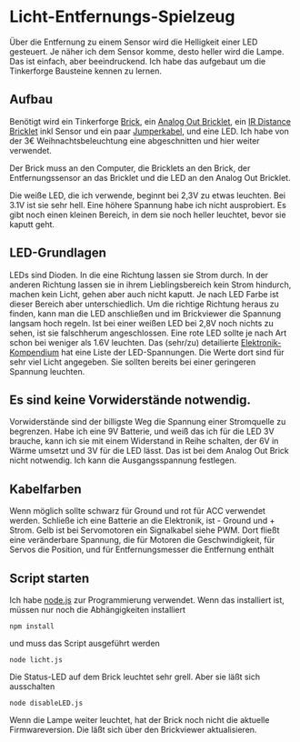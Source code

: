 # Licht-Entfernungs-Spielzeug
Über die Entfernung zu einem Sensor wird die Helligkeit einer LED gesteuert. Je näher ich dem Sensor komme, desto heller wird die Lampe. Das ist einfach, aber beeindruckend.
Ich habe das aufgebaut um die Tinkerforge Bausteine kennen zu lernen.

## Aufbau

Benötigt wird ein Tinkerforge [Brick]( https://www.tinkerforge.com/de/shop/bricks.html), ein [Analog Out Bricklet](https://www.tinkerforge.com/de/shop/bricklets/analog-out-bricklet.html), ein [IR Distance Bricklet](https://www.tinkerforge.com/de/shop/bricklets/distance-ir-bricklet.html) inkl Sensor und ein paar [Jumperkabel](https://www.amazon.de/Foxnovo-40-poliger-weiblichen-Breadboard-Flachbandkabel/dp/B00N1TATBM/ref=sr_1_4?ie=UTF8&qid=1481293300&sr=8-4&keywords=jumper+kabel), und eine LED. Ich habe von der 3€ Weihnachtsbeleuchtung eine abgeschnitten und hier weiter verwendet.

Der Brick muss an den Computer, die Bricklets an den Brick, der Entfernungssensor an das Bricklet und die LED an den Analog Out Bricklet. 

Die weiße LED, die ich verwende, beginnt bei 2,3V zu etwas leuchten. Bei 3.1V ist sie sehr hell. Eine höhere Spannung habe ich nicht ausprobiert. Es gibt noch einen kleinen Bereich, in dem sie noch heller leuchtet, bevor sie kaputt geht. 

## LED-Grundlagen

LEDs sind Dioden. In die eine Richtung lassen sie Strom durch. In der anderen Richtung lassen sie in ihrem Lieblingsbereich kein Strom hindurch, machen kein Licht, gehen aber auch nicht kaputt. Je nach LED Farbe ist dieser Bereich aber unterschiedlich. Um die richtige Richtung heraus zu finden, kann man die LED anschließen und im Brickviewer die Spannung langsam hoch regeln. Ist bei einer weißen LED bei 2,8V noch nichts zu sehen, ist sie falschherum angeschlossen. Eine rote LED sollte je nach Art schon bei weniger als 1.6V leuchten. Das (sehr/zu) detailierte [Elektronik-Kompendium](http://www.elektronik-kompendium.de/sites/bau/0201111.htm) hat eine Liste der LED-Spannungen. Die Werte dort sind für sehr viel Licht angegeben. Sie sollten bereits bei einer geringeren Spannung leuchten.

## Es sind keine Vorwiderstände notwendig.

Vorwiderstände sind der billigste Weg die Spannung einer Stromquelle zu begrenzen. Habe ich eine 9V Batterie, und weiß das ich für die LED 3V brauche, kann ich sie mit einem Widerstand in Reihe schalten, der 6V in Wärme umsetzt und 3V für die LED lässt. Das ist bei dem Analog Out Brick nicht notwendig. Ich kann die Ausgangsspannung festlegen.

## Kabelfarben

Wenn möglich sollte schwarz für Ground und rot für ACC verwendet werden. Schließe ich eine Batterie an die Elektronik, ist - Ground und + Strom.  Gelb ist bei Servomotoren ein Signalkabel siehe PWM. Dort fließt eine veränderbare Spannung, die für Motoren die Geschwindigkeit, für Servos die Position, und für Entfernungsmesser die Entfernung enthält

## Script starten

Ich habe [node.js](https://nodejs.org/en/) zur Programmierung verwendet. Wenn das installiert ist, müssen nur noch die Abhängigkeiten installiert

`npm install`

und muss das Script ausgeführt werden

`node licht.js`

Die Status-LED auf dem Brick leuchtet sehr grell. Aber sie läßt sich ausschalten

`node disableLED.js`

Wenn die Lampe weiter leuchtet, hat der Brick noch nicht die aktuelle Firmwareversion. Die läßt sich über den Brickviewer aktualisieren.

